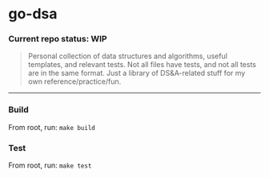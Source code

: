 # go-dsa
### Current repo status: WIP

> Personal collection of data structures and algorithms, useful templates, and relevant tests.
> Not all files have tests, and not all tests are in the same format. 
> Just a library of DS&A-related stuff for my own reference/practice/fun.

---
### Build 
From root, run: `make build`

### Test
From root, run: `make test`